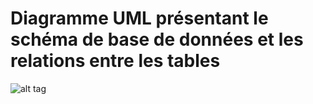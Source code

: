 # Diagramme UML présentant le schéma de base de données et les relations entre les tables
![alt tag](https://github.com/bende47/Pay_My_Buddy/blob/feature/develop/src/main/resources/diagr_uml.PNG)
